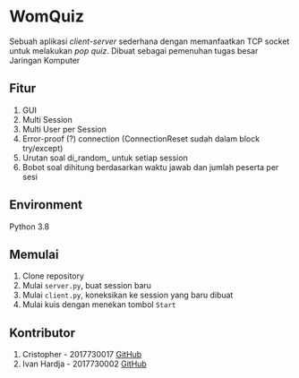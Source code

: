 # WomQuiz

Sebuah aplikasi _client-server_ sederhana dengan memanfaatkan TCP socket untuk melakukan _pop quiz_. Dibuat sebagai pemenuhan tugas besar Jaringan Komputer

## Fitur

1. GUI
2. Multi Session
3. Multi User per Session
4. Error-proof (?) connection (ConnectionReset sudah dalam block try/except)
5. Urutan soal di_random_ untuk setiap session
6. Bobot soal dihitung berdasarkan waktu jawab dan jumlah peserta per sesi

## Environment

Python 3.8

## Memulai

1. Clone repository
2. Mulai `server.py`, buat session baru
3. Mulai `client.py`, koneksikan ke session yang baru dibuat
4. Mulai kuis dengan menekan tombol `Start`

## Kontributor

1. Cristopher - 2017730017 [GitHub](https://github.com/Namchee)
2. Ivan Hardja - 2017730002 [GitHub](https://github.com/HardjaTales77)